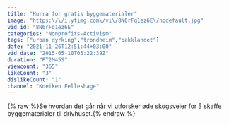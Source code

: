 ```yaml
---
title: "Hurra for gratis byggematerialer"
image: "https:\/\/i.ytimg.com\/vi\/8N6rFq1ez6E\/hqdefault.jpg"
vid_id: "8N6rFq1ez6E"
categories: "Nonprofits-Activism"
tags: ["urban dyrking","trondheim","bakklandet"]
date: "2021-11-26T12:51:44+03:00"
vid_date: "2015-05-10T05:22:39Z"
duration: "PT2M45S"
viewcount: "365"
likeCount: "3"
dislikeCount: "1"
channel: "Kneiken Felleshage"
---
```

{% raw %}Se hvordan det går når vi utforsker øde skogsveier for å skaffe byggematerialer til drivhuset.{% endraw %}
